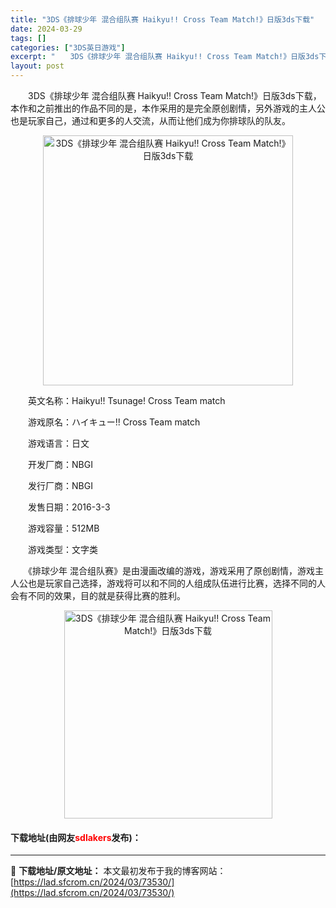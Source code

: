 ```yaml
---
title: "3DS《排球少年 混合组队赛 Haikyu!! Cross Team Match!》日版3ds下载"
date: 2024-03-29
tags: []
categories: ["3DS英日游戏"]
excerpt: "　　3DS《排球少年 混合组队赛 Haikyu!! Cross Team Match!》日版3ds下载，本作和之前推出的作品不同的是，本作采用的是完全原创剧情，另外游戏的主人公也是玩家自己，通过和更多的人交流，从而让他们成为你排球队的队友。 　　英文名称：Haikyu!! Tsunage! Cros&hellip;"
layout: post
---
```


 <p>　　3DS《排球少年 混合组队赛 Haikyu!! Cross Team Match!》日版3ds下载，本作和之前推出的作品不同的是，本作采用的是完全原创剧情，另外游戏的主人公也是玩家自己，通过和更多的人交流，从而让他们成为你排球队的队友。</p> <p align="center"><img align="" border="0" src="https://lad.sfcrom.cn/wp-content/uploads/2024/03/20240329_660630033c34b.jpg" width="400" alt="3DS《排球少年 混合组队赛 Haikyu!! Cross Team Match!》日版3ds下载" /></p> <p>　　英文名称：Haikyu!! Tsunage! Cross Team match</p> <p>　　游戏原名：ハイキュー!! Cross Team match</p> <p>　　游戏语言：日文</p> <p>　　开发厂商：NBGI</p> <p>　　发行厂商：NBGI</p> <p>　　发售日期：2016-3-3</p> <p>　　游戏容量：512MB</p> <p>　　游戏类型：文字类</p> <p>　　《排球少年 混合组队赛》是由漫画改编的游戏，游戏采用了原创剧情，游戏主人公也是玩家自己选择，游戏将可以和不同的人组成队伍进行比赛，选择不同的人会有不同的效果，目的就是获得比赛的胜利。</p> <p align="center"><img align="" border="0" src="https://lad.sfcrom.cn/wp-content/uploads/2024/03/20240329_66063003a42e8.jpg" width="333" alt="3DS《排球少年 混合组队赛 Haikyu!! Cross Team Match!》日版3ds下载" /></p> <p><h4>下载地址(由网友<font color="red">sdlakers</font>发布)：</h4></p> 

---
📖 **下载地址/原文地址：** 本文最初发布于我的博客网站：[https://lad.sfcrom.cn/2024/03/73530/](https://lad.sfcrom.cn/2024/03/73530/)
